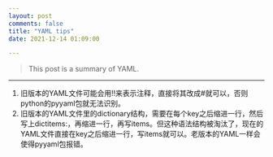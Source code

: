 ```yaml
---
layout: post
comments: false
title: "YAML tips"
date: 2021-12-14 01:09:00

---
```


> This post is a summary of YAML.


<!--more-->



---

1. 旧版本的YAML文件可能会用!!来表示注释，直接将其改成#就可以，否则python的pyyaml包就无法识别。
2. 旧版本的YAML文件里的dictionary结构，需要在每个key之后缩进一行，然后写上dictitems:，再缩进一行，再写items。但这种语法结构被淘汰了，现在的YAML文件直接在key之后缩进一行，写items就可以。老版本的YAML一样会使得pyyaml包报错。
